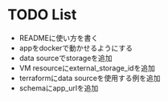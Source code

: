 # TODO List

- READMEに使い方を書く
- appをdockerで動かせるようにする
- data sourceでstorageを追加
- VM resourceにexternal_storage_idを追加
- terraformにdata sourceを使用する例を追加
- schemaにapp_urlを追加
